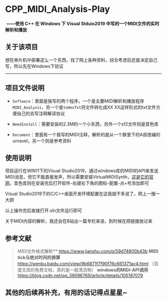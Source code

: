 # CPP_MIDI_Analysis-Play

​ **——使用 C++ 在 Windows 下 Visual Stduio2019 中写的一个MIDI文件的实时解析和播放**

## 关于该项目
想在单片机中部署这么一个东西，找了网上各种资料，综合考虑后还是决定自己写，所以先在Windows下验证

---

## 项目文件说明
* `Software`：里面是我写的两个程序，一个是主要MIDI解析和播放程序`MIDI_Analysis`，另一个是`toHexTxt`将文件转化成XX XX这样形式的txt文件方便自己的去写注释解读协议

* `NeedInstall`：需要安装的2.3M的一个小东西，另外一个sf2文件则是音色库

* `Document`：里面有一个我写的MIDI注释，解析的是从一个群里下的A叔改编的unravel，另一个则是参考资料

## 使用说明
项目运行在WIN11下的Visual Studio2019，通过windows库的MIDI的API来发送MIDI消息，但它不能直接发声，所以需要安装VirtualMIDISynth，[这是它的官网](http://coolsoft.altervista.org/it/virtualmidisynth#download)，音色库则在安装完后打开软件-右键右下角的图标-配置-点+号添加即可

Visual Studio2019下的C/C++桌面开发环境配置在这我就不多说了，网上一搜一大把

以上操作完后直接打开.sln文件运行即可

关于MIDI内容的解析，我还会在B站出一篇专栏来说，到时候在把链接放过来

## 参考文献
> MIDI文件格式解析**
> https://www.jianshu.com/p/59d74800b43b
> **MIDI tick与绝对时间的换算**
> https://wenku.baidu.com/view/9b6871f7f90f76c661371ac4.html
> （百度文库的免费文档，真的是一股清流啊）
> **windows的MIDI-API调用**
> https://blog.csdn.net/qq_39096769/article/details/105187079

## 其他的后续再补充，有用的话记得点星星~
